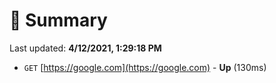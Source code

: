 # 📖 Summary
Last updated: **4/12/2021, 1:29:18 PM**

- `GET` [https://google.com](https://google.com) - **Up** (130ms)
